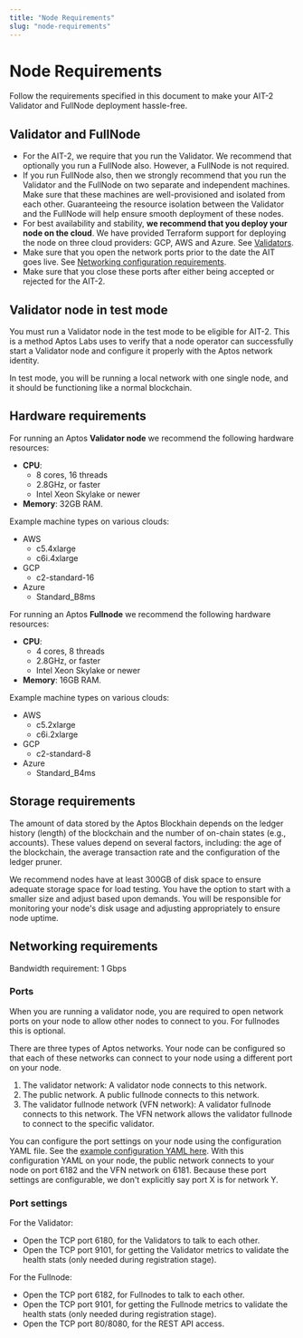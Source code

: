 ```yaml
---
title: "Node Requirements"
slug: "node-requirements"
---
```


# Node Requirements

Follow the requirements specified in this document to make your AIT-2 Validator and FullNode deployment hassle-free.

## Validator and FullNode

- For the AIT-2, we require that you run the Validator. We recommend that optionally you run a FullNode also. However, a FullNode is not required.
- If you run FullNode also, then we strongly recommend that you run the Validator and the FullNode on two separate and independent machines. Make sure that these machines are well-provisioned and isolated from each other. Guaranteeing the resource isolation between the Validator and the FullNode will help ensure smooth deployment of these nodes.
- For best availability and stability, **we recommend that you deploy your node on the cloud**. We have provided Terraform support for deploying the node on three cloud providers: GCP, AWS and Azure. See [Validators](/nodes/validator-node/validators).
- Make sure that you open the network ports prior to the date the AIT goes live. See [Networking configuration requirements](#networking-requirements).
- Make sure that you close these ports after either being accepted or rejected for the AIT-2.

## Validator node in test mode

You must run a Validator node in the test mode to be eligible for AIT-2. This is a method Aptos Labs uses to verify that a node operator can successfully start a Validator node and configure it properly with the Aptos network identity.

In test mode, you will be running a local network with one single node, and it should be functioning like a normal blockchain.

## Hardware requirements

For running an Aptos **Validator node** we recommend the following hardware resources:

  - **CPU**:
      - 8 cores, 16 threads
      - 2.8GHz, or faster
      - Intel Xeon Skylake or newer
  - **Memory**: 32GB RAM.

Example machine types on various clouds:
  - AWS
      - c5.4xlarge
      - c6i.4xlarge
  - GCP
      - c2-standard-16
  - Azure
      - Standard_B8ms

For running an Aptos **Fullnode** we recommend the following hardware resources:

  - **CPU**:
      - 4 cores, 8 threads
      - 2.8GHz, or faster
      - Intel Xeon Skylake or newer
  - **Memory**: 16GB RAM.

Example machine types on various clouds:
  - AWS
      - c5.2xlarge
      - c6i.2xlarge
  - GCP
      - c2-standard-8
  - Azure
      - Standard_B4ms

## Storage requirements

The amount of data stored by the Aptos Blockhain depends on the ledger history (length) of the blockchain and the number of on-chain states (e.g., accounts). These values depend on several factors, including: the age of the blockchain, the average transaction rate and the configuration of the ledger pruner.

We recommend nodes have at least 300GB of disk space to ensure adequate storage space for load testing. You have the option to start with a smaller size and adjust based upon demands. You will be responsible for monitoring your node's disk usage and adjusting appropriately to ensure node uptime.

## Networking requirements

Bandwidth requirement: 1 Gbps

### Ports

When you are running a validator node, you are required to open network ports on your node to allow other nodes to connect to you. For fullnodes this is optional.

There are three types of Aptos networks. Your node can be configured so that each of these networks can connect to your node using a different port on your node.

1. The validator network: A validator node connects to this network.
2. The public network. A public fullnode connects to this network.
3. The validator fullnode network (VFN network): A validator fullnode connects to this network. The VFN network allows the validator fullnode to connect to the specific validator.

You can configure the port settings on your node using the configuration YAML file. See the [example configuration YAML here](https://github.com/aptos-labs/aptos-core/blob/4ce85456853c7b19b0a751fb645abd2971cc4c0c/docker/compose/aptos-node/fullnode.yaml#L10-L9). With this configuration YAML on your node, the public network connects to your node on port 6182 and the VFN network on 6181. Because these port settings are configurable, we don't explicitly say port X is for network Y.

### Port settings

For the Validator:

- Open the TCP port 6180, for the Validators to talk to each other.
- Open the TCP port 9101, for getting the Validator metrics to validate the health stats (only needed during registration stage).

For the Fullnode:

- Open the TCP port 6182, for Fullnodes to talk to each other.
- Open the TCP port 9101, for getting the Fullnode metrics to validate the health stats (only needed during registration stage).
- Open the TCP port 80/8080, for the REST API access.

